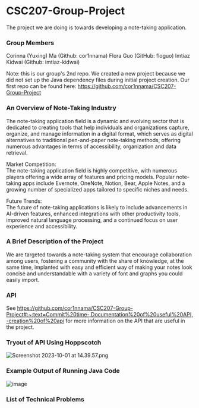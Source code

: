 # CSC207-Group-Project
The project we are doing is towards developing a note-taking application.

### Group Members
Corinna (Yuxing) Ma (Github: cor1nnama)
Flora Guo (GitHub: floguo)
Imtiaz Kidwai (Github: imtiaz-kidwai)

Note: this is our group's 2nd repo. We created a new project because we did not set up the Java dependency files during initial project creation.
Our first repo can be found here: https://github.com/cor1nnama/CSC207-Group-Project

### An Overview of Note-Taking Industry

The note-taking application field is a dynamic and evolving sector that is dedicated to creating tools that help
individuals and organizations capture, organize, and manage information in a digital format, which serves as digital 
alternatives to traditional pen-and-paper note-taking methods, offering numerous 
advantages in terms of accessibility, organization and data retrieval.

Market Competition:\
The note-taking application field is highly competitive, with numerous players offering a wide array of features and 
pricing models. Popular note-taking apps include Evernote, OneNote, Notion, Bear, Apple Notes, and a growing number of 
specialized apps tailored to specific niches and needs.

Future Trends:\
The future of note-taking applications is likely to include advancements in AI-driven features, enhanced integrations 
with other productivity tools, improved natural language processing, and a continued focus on user experience and 
accessibility.

### A Brief Description of the Project
We are targeted towards a note-taking system that encourage collaboration among users, fostering a community with the
share of knowledge, at the same time, implanted with easy and efficient way of making your notes look concise and 
understandable with a variety of font and graphs you could easily import.

### API
See https://github.com/cor1nnama/CSC207-Group-Project#:~:text=Commit%20time-,Documentation%20of%20useful%20API,-creation%20of%20api
for more information on the API that are useful in the project.

### Tryout of API Using Hoppscotch
![Screenshot 2023-10-01 at 14.39.57.png](..%2F..%2FDesktop%2FScreenshot%202023-10-01%20at%2014.39.57.png)

### Example Output of Running Java Code
![image](https://github.com/cor1nnama/CSC207-Group-Project/assets/144290310/d7d1844b-3aa0-414d-bbf1-881611a72eae)


### List of Technical Problems
